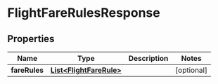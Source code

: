 # FlightFareRulesResponse

## Properties
Name | Type | Description | Notes
------------ | ------------- | ------------- | -------------
**fareRules** | [**List&lt;FlightFareRule&gt;**](FlightFareRule.md) |  |  [optional]
